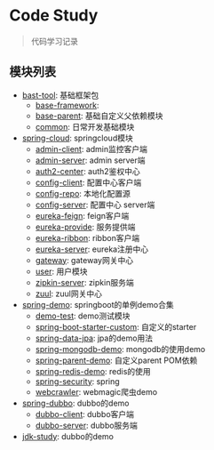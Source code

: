 # Code Study

> 代码学习记录

## 模块列表

- [bast-tool](./base-tool): 基础框架包
  - [base-framework](/base-tool/base-framework): 
  - [base-parent](.//base-tool/base-parent): 基础自定义父依赖模块
  - [common](./base-tool/common): 日常开发基础模块
- [spring-cloud](./spring-cloud): springcloud模块
  - [admin-client](./spring-cloud/admin-client): admin监控客户端
  - [admin-server](./spring-cloud/admin-server): admin server端
  - [auth2-center](./spring-cloud/auth2-center): auth2鉴权中心
  - [config-client](./spring-cloud/config-client): 配置中心客户端
  - [config-repo](./spring-cloud/config-repo): 本地化配置源
  - [config-server](./spring-cloud/config-server): 配置中心 server端
  - [eureka-feign](./spring-cloud/eureka-feign): feign客户端
  - [eureka-provide](./spring-cloud/eureka-provide): 服务提供端
  - [eureka-ribbon](./spring-cloud/eureka-ribbon): ribbon客户端
  - [eureka-server](./spring-cloud/eureka-server): eureka注册中心
  - [gateway](./spring-cloud/gateway): gateway网关中心
  - [user](./spring-cloud/user): 用户模块
  - [zipkin-server](./spring-cloud/zipkin-server): zipkin服务端
  - [zuul](./spring-cloud/zuul): zuul网关中心
- [spring-demo](./spring-demo): springboot的单例demo合集
  - [demo-test](./spring-demo/demo-test): demo测试模块
  - [spring-boot-starter-custom](./spring-demo/spring-boot-starter-custom):
    自定义的starter
  - [spring-data-jpa](./spring-demo/spring-data-jpa): jpa的demo用法
  - [spring-mongodb-demo](./spring-demo/spring-mongodb-demo):
    mongodb的使用demo
  - [spring-parent-demo](./spring-demo/spring-parent-demo): 自定义parent
    POM依赖
  - [spring-redis-demo](./spring-demo/spring-redis-demo): redis的使用
  - [spring-security](./spring-demo/spring-security): spring
  - [webcrawler](./spring-demo/webcrawler): webmagic爬虫demo
- [spring-dubbo](./spring-dubbo): dubbo的demo
  - [dubbo-client](./spring-dubbo/dubbo-client): dubbo客户端
  - [dubbo-server](./spring-dubbo/dubbo-server): dubbo服务端
- [jdk-study](./jdk-study): dubbo的demo

